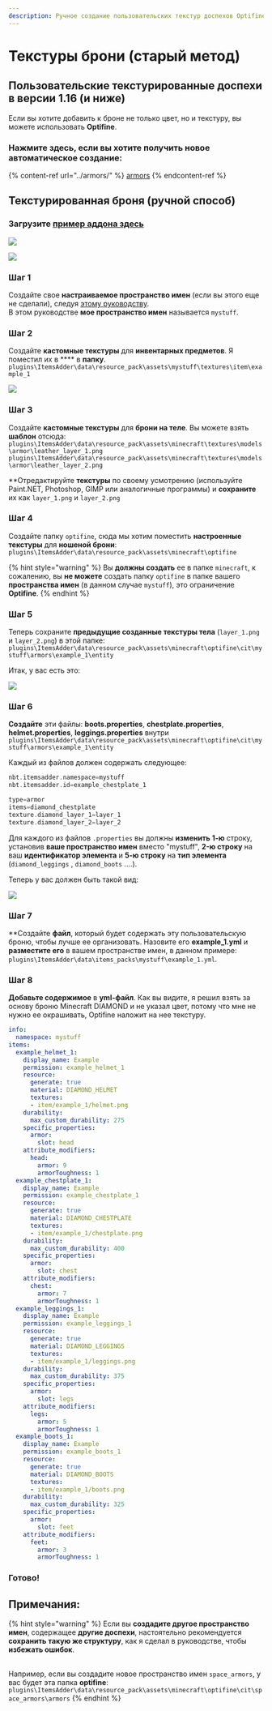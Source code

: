```yaml
---
description: Ручное создание пользовательских текстур доспехов Optifine
---
```


# Текстуры брони (старый метод)

## Пользовательские текстурированные доспехи в версии 1.16 (и ниже)

Если вы хотите добавить к броне не только цвет, но и текстуру, вы можете использовать **Optifine**.

### Нажмите здесь, если вы хотите получить новое автоматическое создание:

{% content-ref url="../armors/" %}
[armors](../armors/)
{% endcontent-ref %}

## Текстурированная броня (ручной способ)

### Загрузите [пример аддона здесь](https://www.spigotmc.org/resources/optifine-example-custom-textured-armor-itemsadder-addon.87846/)

![](<../../../.gitbook/assets/image (22).png>)

![](<../../../.gitbook/assets/image (23).png>)

### Шаг 1

Создайте свое **настраиваемое пространство имен** (если вы этого еще не сделали), следуя [этому руководству](../basic-concepts/namespace/creating-your-namespace.md).\
В этом руководстве **мое пространство имен** называется `mystuff`.

### Шаг 2

Создайте **кастомные текстуры** для **инвентарных предметов**. Я поместил их в **** в **папку**. `plugins\ItemsAdder\data\resource_pack\assets\mystuff\textures\item\example_1`

![](<../../../.gitbook/assets/image (24).png>)

### Шаг 3

Создайте **кастомные текстуры** для **брони на теле**. Вы можете взять **шаблон** отсюда:\
`plugins\ItemsAdder\data\resource_pack\assets\minecraft\textures\models\armor\leather_layer_1.png`\
`plugins\ItemsAdder\data\resource_pack\assets\minecraft\textures\models\armor\leather_layer_2.png`

**Отредактируйте **текстуры** по своему усмотрению (используйте Paint.NET, Photoshop, GIMP или аналогичные программы) и **сохраните** их как `layer_1.png` и `layer_2.png`&#x20;

### Шаг 4

Создайте папку `optifine`, сюда мы хотим поместить **настроенные текстуры** для **ношеной брони**: `plugins\ItemsAdder\data\resource_pack\assets\minecraft\optifine`

{% hint style="warning" %}
Вы **должны создать** ее в папке `minecraft`, к сожалению, вы **не можете** создать папку `optifine` в папке вашего **пространства имен** (в данном случае `mystuff`), это ограничение **Optifine**.
{% endhint %}

### Шаг 5

Теперь сохраните **предыдущие созданные текстуры тела** (`layer_1.png` и `layer_2.png`) в этой папке: `plugins\ItemsAdder\data\resource_pack\assets\minecraft\optifine\cit\mystuff\armors\example_1\entity`

Итак, у вас есть это:

![](<../../../.gitbook/assets/image (25).png>)

### Шаг 6

**Создайте** эти файлы: **boots.properties**, **chestplate.properties**, **helmet.properties**, **leggings.properties** внутри `plugins\ItemsAdder\data\resource_pack\assets\minecraft\optifine\cit\mystuff\armors\example_1\entity`

Каждый из файлов должен содержать следующее:

```elixir
nbt.itemsadder.namespace=mystuff
nbt.itemsadder.id=example_chestplate_1

type=armor
items=diamond_chestplate
texture.diamond_layer_1=layer_1
texture.diamond_layer_2=layer_2
```

Для каждого из файлов `.properties` вы должны **изменить** **1-ю** строку, установив **ваше пространство имен** вместо "mystuff", **2-ю строку** на ваш **идентификатор элемента** и **5-ю строку** на **тип элемента** (`diamond_leggings` , `diamond_boots` ....).

Теперь у вас должен быть такой вид:

![](<../../../.gitbook/assets/image (26).png>)



### Шаг 7

**Создайте **файл**, который будет содержать эту пользовательскую броню, чтобы лучше ее организовать. Назовите его **example\_1.yml** и **разместите его** в вашем пространстве имен, в данном примере: `plugins\ItemsAdder\data\items_packs\mystuff\example_1.yml`.

### Шаг 8

**Добавьте содержимое** в **yml-файл**. Как вы видите, я решил взять за основу броню Minecraft DIAMOND и не указал цвет, потому что мне не нужно ее окрашивать, Optifine наложит на нее текстуру.

```yaml
info:
  namespace: mystuff
items:
  example_helmet_1:
    display_name: Example
    permission: example_helmet_1
    resource:
      generate: true
      material: DIAMOND_HELMET
      textures:
      - item/example_1/helmet.png
    durability:
      max_custom_durability: 275
    specific_properties:
      armor:
        slot: head
    attribute_modifiers:
      head:
        armor: 9
        armorToughness: 1
  example_chestplate_1:
    display_name: Example
    permission: example_chestplate_1
    resource:
      generate: true
      material: DIAMOND_CHESTPLATE
      textures:
      - item/example_1/chestplate.png
    durability:
      max_custom_durability: 400
    specific_properties:
      armor:
        slot: chest
    attribute_modifiers:
      chest:
        armor: 7
        armorToughness: 1
  example_leggings_1:
    display_name: Example
    permission: example_leggings_1
    resource:
      generate: true
      material: DIAMOND_LEGGINGS
      textures:
      - item/example_1/leggings.png
    durability:
      max_custom_durability: 375
    specific_properties:
      armor:
        slot: legs
    attribute_modifiers:
      legs:
        armor: 5
        armorToughness: 1
  example_boots_1:
    display_name: Example
    permission: example_boots_1
    resource:
      generate: true
      material: DIAMOND_BOOTS
      textures:
      - item/example_1/boots.png
    durability:
      max_custom_durability: 325
    specific_properties:
      armor:
        slot: feet
    attribute_modifiers:
      feet:
        armor: 3
        armorToughness: 1
```

### Готово!

## Примечания:

{% hint style="warning" %}
Если вы **создадите другое пространство имен**, содержащее **другие доспехи**, настоятельно рекомендуется **сохранить** **такую же структуру**, как я сделал в руководстве, чтобы **избежать ошибок**.

\
Например, если вы создадите новое пространство имен `space_armors`, у вас будет эта папка **optifine**: `plugins\ItemsAdder\data\resource_pack\assets\minecraft\optifine\cit\space_armors\armors`
{% endhint %}
